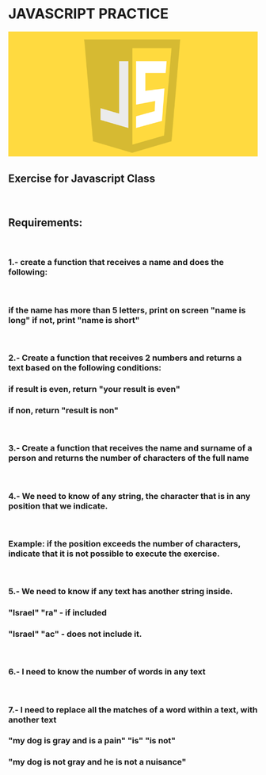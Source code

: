 # <b>JAVASCRIPT PRACTICE</b>

<img src ="assets/javascript_img.webp">

## Exercise for Javascript Class
<br>

## <b>Requirements:</b>
<br>

### 1.- create a function that receives a name and does the following:
<br>

###    if the name has more than 5 letters, print on screen "name is long" if not, print "name is short"
<br>

### 2.- Create a function that receives 2 numbers and returns a text based on the following conditions:
### if result is even, return "your result is even"
###  if non, return "result is non"
<br>

### 3.- Create a function that receives the name and surname of a person and returns the number of characters of the full name
<br>

### 4.- We need to know of any string, the character that is in any position that we indicate.
<br> 

 ### Example: if the position exceeds the number of characters, indicate that it is not possible to execute the exercise.
 <br> 

### 5.- We need to know if any text has another string inside.
### "Israel" "ra" - if included
### "Israel" "ac" - does not include it.
<br>

### 6.- I need to know the number of words in any text
<br>

### 7.- I need to replace all the matches of a word within a text, with another text
### "my dog is gray and is a pain" "is" "is not"
### "my dog is not gray and he is not a nuisance"
